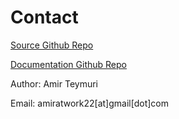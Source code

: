 # Contact

[Source Github Repo](https://github.com/teymuri/klarenz.git)

[Documentation Github Repo](https://github.com/teymuri/klarenz-docs.git)

Author: Amir Teymuri

Email: amiratwork22[at]gmail[dot]com

